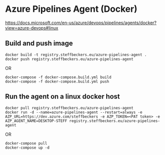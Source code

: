 # Azure Pipelines Agent (Docker)

https://docs.microsoft.com/en-us/azure/devops/pipelines/agents/docker?view=azure-devops#linux

## Build and push image

```
docker build -t registry.steffbeckers.eu/azure-pipelines-agent .
docker push registry.steffbeckers.eu/azure-pipelines-agent
```

OR

```
docker-compose -f docker-compose.build.yml build
docker-compose -f docker-compose.build.yml push
```

## Run the agent on a linux docker host

```
docker pull registry.steffbeckers.eu/azure-pipelines-agent
docker run -d --name=azure-pipelines-agent --restart=always -e AZP_URL=https://dev.azure.com/steffbeckers -e AZP_TOKEN=<PAT token> -e AZP_AGENT_NAME=DESKTOP-STEFF registry.steffbeckers.eu/azure-pipelines-agent
```

OR

```
docker-compose pull
docker-compose up -d
```

